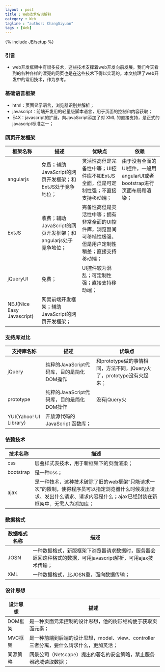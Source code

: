 ```yaml
---
layout : post
title : Web技术名词解释
category : Web
tagline : "author: ChangSiyuan"
tags : [Web]
---
```

{% include JB/setup %}

### 引言
- web开发框架中有很多技术，这些技术支撑着web开发向前发展。我们今天看到的各种各样的漂亮的网页也是在这些技术下得以实现的。本文梳理了web开发中的常用技术，作为参考。

### 基础语言框架
- html：页面显示语言，浏览器识别并解析；
- javascript：前端开发用的轻量级脚本语言，用于页面的控制和内容获取；
- E4X：javascript的扩展，向JavaScript添加了对 XML 的直接支持，是正式的javascript标准之一；

### 网页开发框架
|框架名称|描述|优缺点|依赖|
|---|---|---|---|
|angularjs|免费；辅助JavaScript的网页开发框架；和ExtJS处于竞争地位；|灵活性高但是完备性中等；UI控件库不如ExtJS全面，但是可定制性强；不直接支持移动端；|由于没有全面的UI控件，一般用angularUI或者bootstrap进行页面布局和渲染；|
|ExtJS|收费；辅助JavaScript的网页开发框架；和angularjs处于竞争地位；|完备性高但是灵活性中等；拥有非常全面的UI控件库，浏览器间可移植性极强，但是用户定制性稍差；直接支持移动端；||
|jQueryUI|免费；|UI控件较为混乱；可定制性强；直接支持移动端；||
|NEJ(Nice Easy Javascript)|网易前端开发框架；辅助JavaScript的网页开发框架；|||

### 支持库对比
|支持库名称|描述|优缺点|
|---|---|---|
|jQuery|纯粹的JavaScript代码库，目的是简化DOM操作|和prototype做的事情相同，方法不同，jQuery火了，prototype没有火起来；|
|prototype|纯粹的JavaScript代码库，目的是简化DOM操作|没有jQuery火|
|YUI(Yahoo! UI Library)|开放源代码的 JavaScript 函数库；||

### 依赖技术
|技术名称|描述|
|---|---|
|css|层叠样式表技术，用于新框架下的页面渲染；|
|bootstrap|是一种css；|
|ajax|是一种技术，这种技术破除了旧的web框架“只能请求一次”的限制，使得程序员可以指定浏览器什么时候发出请求、发出什么请求、请求内容是什么；ajax已经封装在新框架中，无需人为添加库；|

### 数据格式
|数据格式名称|描述|
|---|---|
|JOSN|一种数据格式，新版框架下浏览器请求数据时，服务器会返回这种格式的数据，可用javascript解析，可用ajax技术传输；|
|XML|一种数据格式，比JOSN重，面向数据传输；|

### 设计思想
|设计思想|描述|
|---|---|
|DOM框架|是一种页面元素控制的设计思想，他的树形结构便于获取页面元素；|
|MVC框架|是一种前端到后端的设计思想，model、view、controller三者分离，要什么请求什么，更加灵活；|
|同源策略|网景公司（Netscape）提出的著名的安全策略，禁止服务器跨域读取数据；|


